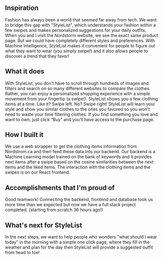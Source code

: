 ## Inspiration
Fashion has always been a world that seemed far away from tech. We want to bridge this gap with "StyleList", which understands your fashion within a few swipes and makes personalized suggestions for your daily outfits. When you and I visit the Nordstorm website, we see the exact same product page. But we could have completely different styles and preferences. With Machine Intelligence, StyleList makes it convenient for people to figure out what they want to wear (you simply swipe!) and it also allows people to discover a trend that they favor! 

## What it does

With StyleList, you don’t have to scroll through hundreds of images and filters and search on so many different websites to compare the clothes. Rather, you can enjoy a personalized shopping experience with a simple movement from your fingertip (a swipe!). StyleList shows you a few clothing items at a time. Like it? Swipe left. No? Swipe right! StyleList will learn your style and show you similar clothes to the ones you favored so you won't need to waste your time filtering clothes. If you find something you love and want to own, just click “Buy” and you’ll have access to the purchase page. 

## How I built it

We use a web scrapper to get the clothing items information from Nordstrom.ca and then feed these data into our backend. Our backend is a Machine Learning model trained on the bank of keywords and it provides next items after a swipe based on the cosine similarities between the next items and the liked items. The interaction with the clothing items and the swipes is on our React frontend. 

## Accomplishments that I'm proud of

Good teamwork! Connecting the backend, frontend and database took us more time than we expected but now we have a full stack project completed. (starting from scratch 36 hours ago!)

## What's next for StyleList

In the next steps, we want to help people who wonders "what should I wear today" in the morning with a simple one click page, where they fill in the weather and plan for the day then StyleList will provide a suggested outfit from head to toe!
